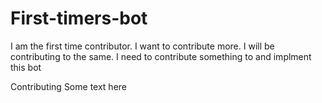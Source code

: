 # First-timers-bot

I am the first time contributor.
I want to contribute more.
I will be contributing to the same.
I need to contribute something to and implment this bot


Contributing Some text here
